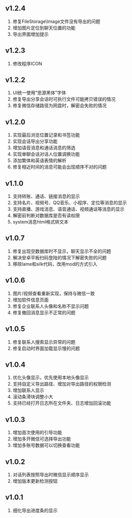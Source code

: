 ## v1.2.4
1. 修复FileStorage\Image文件没有导出的问题
2. 增加图片定位到聊天位置的功能
3. 导出界面增加提示

## v1.2.3
1. 修改程序ICON

## v1.2.2
1. UI统一使用“思源黑体”字体
2. 修复导出分享会话时可执行文件可能拷贝错误的情况
3. 修复微信存储路径为网盘时，解密会失败的情况

## v1.2.0
1. 实现最后浏览位置记录和书签功能
2. 实现会话导出分享功能
3. 增加语音消息和通话消息的筛选
4. 实现单聊会话对话人位置调换功能
5. 添加繁体和英语表情的解析
6. 修复相近时间的消息可能会出现顺序不对的问题

## v1.1.0
1. 支持转账、通话、链接消息的显示
2. 支持名片、视频号、QQ音乐、小程序、定位等消息的显示
3. 支持直播、游戏消息、语音通话、视频通话等消息的显示
4. 解密前判断对数据库是否有读权限
5. system消息html格式转文本

## v1.0.7
1. 修复出现空数据库时不显示，聊天显示不全的问题
2. 解决安卓平板扫码登陆的情况下解密失败的问题
3. 移除lame和silk代码，改用mod的方式引入

## v1.0.6
1. 图片/视频查看重新实现，保持与微信一致
2. 增加软件信息页面
3. 修复企业联系人头像和名称不显示问题
4. 修复撤回消息显示不正常的问题

## v1.0.5
1. 修复联系人搜索显示异常的问题
2. 修复启动时界面加载显示慢的问题

## v1.0.4
1. 优化头像显示，优先使用本地头像显示
2. 支持自定义导出路径、增加对导出路径的权限检测
3. 增加联系人显示
4. 滚动条滑块调整小大
5. 支持已经打开日志所在文件夹、日志增加回滚功能

## v1.0.3
1. 增加首次使用的引导功能
2. 增加多开微信可选择导出功能
3. 增加多账号数据可以切换查看功能

## v1.0.2
1. 对话列表按照导出时微信显示顺序显示
2. 增加版本更新检测按钮

## v1.0.1
1. 细化导出进度条的显示